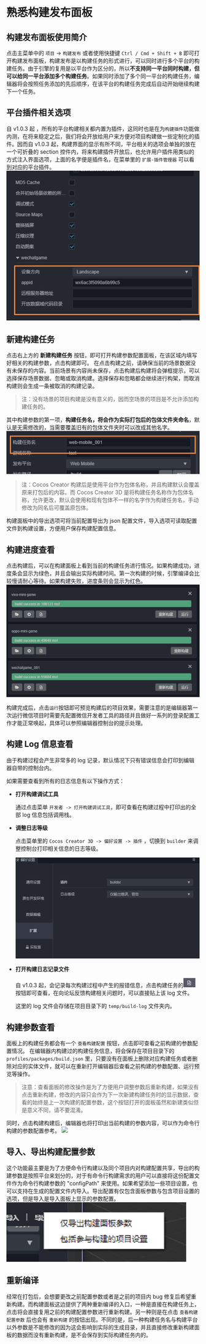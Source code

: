 # 熟悉构建发布面板

## 构建发布面板使用简介

点击主菜单中的 `项目` -> `构建发布` 或者使用快捷键 `Ctrl / Cmd + Shift + B` 即可打开构建发布面板，构建发布是以构建任务的形式进行，可以同时进行多个平台的构建任务。由于引擎的复用是以平台作为区分的，所以**不支持同一平台同时构建，但可以给同一平台添加多个构建任务**。如果同时添加了多个同一平台的构建任务，编辑器将会按照任务添加的先后顺序，在该平台的构建任务完成后自动开始继续构建下一个任务。

## 平台插件相关选项

自 v1.0.3 起 ，所有的平台构建相关都内置为插件，这同时也是在为`构建插件`功能做内测，在将来稳定之后，我们将会开放给用户来方便对项目构建做一些定制化的插件。因而自 v1.0.3 起，构建界面的显示有所不同，平台相关的选项会单独的放在一个可折叠的 section 控件内，将来构建插件开放后，也允许用户插件用类似的方式注入界面选项，上面的名字便是插件名，在菜单里的 `扩展-插件管理器` 可以看到对应的平台插件。
![](build-panel/main.jpg)

## 新建构建任务

点击右上方的 **新建构建任务** 按钮，即可打开构建参数配置面板，在该区域内填写好相关的构建参数，点击构建即可。
在点击构建之前，请确保当前的场景数据没有未保存的内容。当前场景有内容尚未保存，点击构建后构建将会弹框提示，可以选择保存场景数据、忽略或取消构建。选择保存和忽略都会继续进行构架，而取消构建则会生成一条被取消的构建记录。
>注：没有场景的项目构建是没有意义的，因而空场景的项目是不允许添加构建任务的。

其中构建参数的第一项，**构建任务名，将会作为实际打包后的包体文件夹命名**，默认是无需修改的，当需要覆盖旧有的包体文件夹时可以改成其他名字。
![](build-panel/build-task.jpg)
>注：Cocos Creator 构建后是使用平台作为包体名称，并且构建默认会覆盖原来打包后的内容。而 Cocos Creator 3D 是将构建任务名称作为包体名称，允许更改，默认会使用和现有包体不一样的名字作为构建任务名，手动修改为同名后可覆盖原包体。

构建面板中的导出选项可将当前配置导出为 json 配置文件，导入选项可读取配置文件到构建设置，方便用户保存构建配置信息。

## 构建进度查看

点击构建后，可以在构建面板上看到当前的构建任务进行情况。如果构建成功，进度条会显示为绿色，并且会输出实际构建时间。第一次构建的时候，引擎编译会比较慢请耐心等待。如果构建失败，进度条则会显示为红色。
![](build-panel/task-list.jpg)

构建完成后，点击`运行`按钮即可预览构建后的项目效果，需要注意的是编辑器第一次运行微信项目时需要先配置微信开发者工具的路径并且做好一系列的登录配置工作才能正常唤起，具体可以参照编辑器控制台的提示处理。

## 构建 Log 信息查看

由于构建过程会产生非常多的 log 记录，默认情况下只有错误信息会打印到编辑器自带的控制台内。

如果需要查看到所有的日志信息有以下操作方式：

- **打开构建调试工具**

    通过点击菜单 `开发者 -> 打开构建调试工具`，即可查看在构建过程中打印出的全部 log 信息包括调用栈。

- **调整日志等级**

    点击菜单里的 `Cocos Creator 3D -> 偏好设置 -> 插件` ，切换到 `builder` 来调整控制台打印相关信息的日志等级。

    ![builder-log](./build-panel/builder-log.jpg)

- **打开构建日志记录文件**

    自 v1.0.3 起，会记录每次构建过程中产生的报错信息，点击构建任务的![log](build-panel/log.jpg)按钮即可查看，在向论坛反馈构建相关问题时，可以直接贴上该 log 文件。

    这里的 log 文件会存储在项目目录下的 `temp/build-log` 文件夹内。

## 构建参数查看

面板上的构建任务都会有一个 `查看构建配置` 按钮，点击即可查看之前构建的参数配置情况。
在编辑器内构建过的构建任务信息，将会保存在项目目录下的 `profiles/packages/build.json` 里，只要没有在面板上删除对应构建任务或者删除对应的实体文件，就可以在重新打开编辑器后查看之前构建的参数配置、运行预览等操作。

> 注意：查看面板的修改操作是为了方便用户调整参数后重新构建，如果没有点击重新构建，修改的内容只会作为下一次新建构建任务时的显示数据，查看的始终是上一次构建的配置参数，这个按钮打开的面板虽然和新建类似但是意义不同，请不要混淆。

同时，点击构建构建后，编辑器也将打印出当前构建的参数内容，可以作为命令行构建的参数配置参考。
![](build-panel/build-console.jpg)

## 导入、导出构建配置参数

这个功能最主要是为了方便命令行构建以及同个项目内对构建配置共享，导出的构建参数是按照平台来划分的，对于有命令行构建需求的用户可以直接将这份配置文件作为命令行构建参数的 "configPath" 来使用。如果希望添加一些项目设置，也可以支持在生成的配置文件内导入。导出配置有仅包含面板参数与包含项目设置的选项，但是导入是导入面板上显示的参数配置。
![](build-panel/export.jpg)

## 重新编译

经常在打包后，会想要更改之前配置参数或者是之前的项目内 bug 修复后希望重新构建。而构建面板这边提供了两种重新编译的入口，一种是直接在构建任务上，点击将会直接复用之前的构建配置参数进行重新构建。另一种则是在点击 `查看构建配置参数` 后也会有 `重新构建` 的按钮出现。不同的是，后一种构建任务名与构建平台以外参数是不能修改的因为这会影响到实际的生成目录，并且直接修改重新构建面板的数据而没有重新构建，是不会保存到实际构建任务内的。
